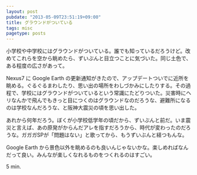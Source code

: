 ```yaml
---
layout: post
pubdate: "2013-05-09T23:51:19+09:00"
title: グラウンドがついている
tags: misc
pagetype: posts
---
```

小学校や中学校にはグラウンドがついている。誰でも知っているだろうけど。改めてこれらを空から眺めたら、ずいぶんと目立つことに気づいた。同じ土色で、ある程度の広さがあって。

Nexus7 に Google Earth の更新通知がきたので、アップデートついでに近所を眺める。ぐるぐるまわしたり、思い出の場所をわしづかみにしたりする。その過程で、学校にはグラウンドがついているという常識にたどりついた。災害時にヘリなんかで飛んでもきっと目につくのはグラウンドなのだろうな、避難所になるのは学校なんだろうな、と阪神大震災の頃を思い出した。

あれから何年だろう。ぼくが小学校低学年の頃だから、ずいぶんと前だ。いま震災と言えば、あの原発がからんだアレを指すだろうから、時代が変わったのだろうな。ガガガSPが「問題はない」と歌ってから、もうずいぶんと経つもんな。

Google Earth から景色以外を眺めるのも良いんじゃないかな。楽しめればなんだって良い。みんなが楽しくなれるものをつくれるのはすごい。

5 min.

